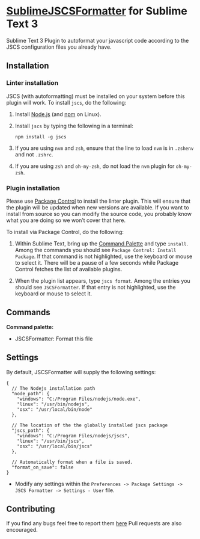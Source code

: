 [SublimeJSCSFormatter](https://github.com/TheSavior/SublimeJSCSFormatter) for Sublime Text 3
=================

Sublime Text 3 Plugin to autoformat your javascript code according to the JSCS configuration files you already have.


## Installation

### Linter installation
JSCS (with autoformatting) must be installed on your system before this plugin will work. To install `jscs`, do the following:

1. Install [Node.js](http://nodejs.org) (and [npm](https://github.com/joyent/node/wiki/Installing-Node.js-via-package-manager) on Linux).

1. Install `jscs` by typing the following in a terminal:
   ```
   npm install -g jscs
   ```

1. If you are using `nvm` and `zsh`, ensure that the line to load `nvm` is in `.zshenv` and not `.zshrc`.

1. If you are using `zsh` and `oh-my-zsh`, do not load the `nvm` plugin for `oh-my-zsh`.

### Plugin installation

Please use [Package Control](https://sublime.wbond.net/installation) to install the linter plugin. This will ensure that the plugin will be updated when new versions are available. If you want to install from source so you can modify the source code, you probably know what you are doing so we won’t cover that here.

To install via Package Control, do the following:

1. Within Sublime Text, bring up the [Command Palette](http://docs.sublimetext.info/en/sublime-text-3/extensibility/command_palette.html) and type `install`. Among the commands you should see `Package Control: Install Package`. If that command is not highlighted, use the keyboard or mouse to select it. There will be a pause of a few seconds while Package Control fetches the list of available plugins.

1. When the plugin list appears, type `jscs format`. Among the entries you should see `JSCSFormatter`. If that entry is not highlighted, use the keyboard or mouse to select it.


## Commands
**Command palette:**

- JSCSFormatter: Format this file

## Settings

By default, JSCSFormatter will supply the following settings:

```
{
  // The Nodejs installation path
  "node_path": {
    "windows": "C:/Program Files/nodejs/node.exe",
    "linux": "/usr/bin/nodejs",
    "osx": "/usr/local/bin/node"
  },

  // The location of the the globally installed jscs package
  "jscs_path": {
    "windows": "C:/Program Files/nodejs/jscs",
    "linux": "/usr/bin/jscs",
    "osx": "/usr/local/bin/jscs"
  },

  // Automatically format when a file is saved.
  "format_on_save": false
}
```

* Modify any settings within the `Preferences -> Package Settings -> JSCS Formatter -> Settings - User` file.

## Contributing

If you find any bugs feel free to report them [here](https://github.com/TheSavior/SublimeJSCSFormatter/issues)
Pull requests are also encouraged.
